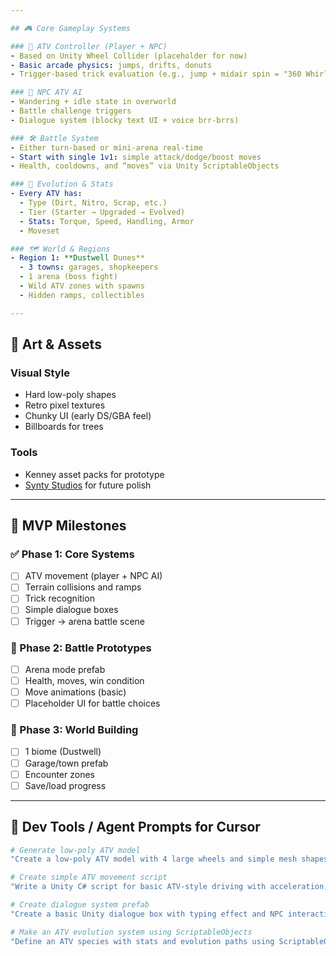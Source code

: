 ```yaml
---

## 🎮 Core Gameplay Systems

### 🚗 ATV Controller (Player + NPC)
- Based on Unity Wheel Collider (placeholder for now)
- Basic arcade physics: jumps, drifts, donuts
- Trigger-based trick evaluation (e.g., jump + midair spin = "360 Whirl")

### 🤖 NPC ATV AI
- Wandering + idle state in overworld
- Battle challenge triggers
- Dialogue system (blocky text UI + voice brr-brrs)

### 🛠️ Battle System
- Either turn-based or mini-arena real-time
- Start with single 1v1: simple attack/dodge/boost moves
- Health, cooldowns, and “moves” via Unity ScriptableObjects

### 🌱 Evolution & Stats
- Every ATV has:
  - Type (Dirt, Nitro, Scrap, etc.)
  - Tier (Starter → Upgraded → Evolved)
  - Stats: Torque, Speed, Handling, Armor
  - Moveset

### 🗺️ World & Regions
- Region 1: **Dustwell Dunes**
  - 3 towns: garages, shopkeepers
  - 1 arena (boss fight)
  - Wild ATV zones with spawns
  - Hidden ramps, collectibles

---
```


## 🎨 Art & Assets

### Visual Style
- Hard low-poly shapes
- Retro pixel textures
- Chunky UI (early DS/GBA feel)
- Billboards for trees

### Tools
- Kenney asset packs for prototype
- [Synty Studios](https://syntystore.com/) for future polish

---

## 🧪 MVP Milestones

### ✅ Phase 1: Core Systems
- [ ] ATV movement (player + NPC AI)
- [ ] Terrain collisions and ramps
- [ ] Trick recognition
- [ ] Simple dialogue boxes
- [ ] Trigger → arena battle scene

### 🏁 Phase 2: Battle Prototypes
- [ ] Arena mode prefab
- [ ] Health, moves, win condition
- [ ] Move animations (basic)
- [ ] Placeholder UI for battle choices

### 🚧 Phase 3: World Building
- [ ] 1 biome (Dustwell)
- [ ] Garage/town prefab
- [ ] Encounter zones
- [ ] Save/load progress

---

## 🤖 Dev Tools / Agent Prompts for Cursor

```bash
# Generate low-poly ATV model
"Create a low-poly ATV model with 4 large wheels and simple mesh shapes using Unity primitives"

# Create simple ATV movement script
"Write a Unity C# script for basic ATV-style driving with acceleration, turning, and friction"

# Create dialogue system prefab
"Create a basic Unity dialogue box with typing effect and NPC interaction trigger zones"

# Make an ATV evolution system using ScriptableObjects
"Define an ATV species with stats and evolution paths using ScriptableObjects"